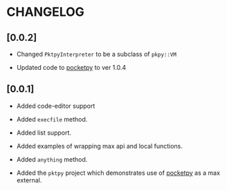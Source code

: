 # CHANGELOG


## [0.0.2]

- Changed `PktpyInterpreter` to be a subclass of `pkpy::VM`

- Updated code to [pocketpy](https://github.com/blueloveTH/pocketpy) to ver 1.0.4



## [0.0.1]

- Added code-editor support

- Added `execfile` method.

- Added list support.

- Added examples of wrapping max api and local functions.

- Added `anything` method.

- Added the `pktpy` project which demonstrates use of [pocketpy](https://github.com/blueloveTH/pocketpy) as a max external.
